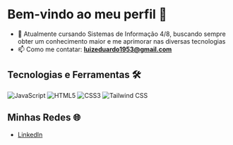 # Bem-vindo ao meu perfil 👋

- 🔭 Atualmente cursando Sistemas de Informação 4/8, buscando sempre obter um conhecimento maior e me aprimorar nas diversas tecnologias
- 📫 Como me contatar: **luizeduardo1953@gmail.com**

## Tecnologias e Ferramentas 🛠️
![JavaScript](https://img.shields.io/badge/-JavaScript-F7DF1E?style=flat-square&logo=javascript&logoColor=black)
![HTML5](https://img.shields.io/badge/-HTML5-E34F26?style=flat-square&logo=html5&logoColor=white)
![CSS3](https://img.shields.io/badge/-CSS3-1572B6?style=flat-square&logo=css3)
![Tailwind CSS](https://img.shields.io/badge/-Tailwind_CSS-38B2AC?style=flat-square&logo=tailwind-css&logoColor=white)

## Minhas Redes 🌐
- [LinkedIn](https://www.linkedin.com/in/luiz-eduardo-6192bb239/)
